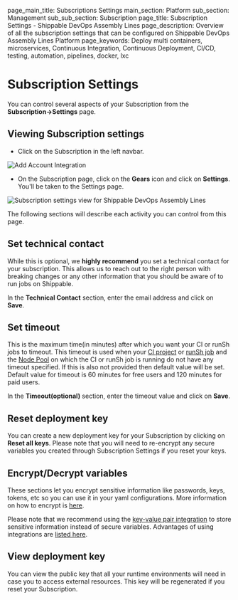 page_main_title: Subscriptions Settings
main_section: Platform
sub_section: Management
sub_sub_section: Subscription
page_title: Subscription Settings - Shippable DevOps Assembly Lines
page_description: Overview of all the subscription settings that can be configured on Shippable DevOps Assembly Lines Platform
page_keywords: Deploy multi containers, microservices, Continuous Integration, Continuous Deployment, CI/CD, testing, automation, pipelines, docker, lxc

# Subscription Settings

You can control several aspects of your Subscription from the **Subscription->Settings** page.

## Viewing Subscription settings


* Click on the Subscription in the left navbar.

<img src="/images/getting-started/account-settings.png" alt="Add Account Integration">

* On the Subscription page, click on the **Gears** icon and click on **Settings**. You'll be taken to the Settings page.

<img src="/images/platform/management/subscription-settings.png" alt="Subscription settings view for Shippable DevOps Assembly Lines" style="vertical-align: middle;display: block;margin-left: auto;margin-right: auto;"/>

The following sections will describe each activity you can control from this page.

## Set technical contact

While this is optional, we **highly recommend** you set a technical contact for your subscription. This allows us to reach out to the right person with breaking changes or any other information that you should be aware of to run jobs on Shippable.

In the **Technical Contact** section, enter the email address and click on **Save**.

## Set timeout

This is the maximum time(in minutes) after which you want your CI or runSh jobs to  timeout. This timeout is used when your [CI project](/platform/management/project/settings/) or [runSh job](/platform/workflow/job/runsh/) and the [Node Pool](/platform/management/subscription/node-pools/) on which the CI or runSh job is running do not have any timeout specified. If this is also not provided then default value will be set. Default value for timeout is 60 minutes for free users and 120 minutes for paid users.

In the **Timeout(optional)** section, enter the timeout value and click on **Save**.

## Reset deployment key

You can create a new deployment key for your Subscription by clicking on **Reset all keys**. Please note that you will need to re-encrypt any secure variables you created through Subscription Settings if you reset your keys.

## Encrypt/Decrypt variables

These sections let you encrypt sensitive information like passwords, keys, tokens, etc so you can use it in your yaml configurations. More information on how to encrypt is [here](/platform/tutorial/security/encrypt-vars).

Please note that we recommend using the [key-value pair integration](/platform/integration/key-value) to store sensitive information instead of secure variables. Advantages of using integrations are [listed here](/platform/integration/overview).

## View deployment key

You can view the public key that all your runtime environments will need in case you to access external resources. This key will be regenerated if you reset your Subscription.

